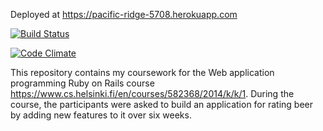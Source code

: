 Deployed at https://pacific-ridge-5708.herokuapp.com

[![Build Status](https://travis-ci.org/msskmlrn/wadror.png?branch=master)](https://travis-ci.org/msskmlrn/wadror)

[![Code Climate](https://codeclimate.com/github/msskmlrn/wadror.png)](https://codeclimate.com/github/msskmlrn/wadror)

This repository contains my coursework for the Web application programming Ruby on Rails course https://www.cs.helsinki.fi/en/courses/582368/2014/k/k/1. During the course, the participants were asked to build an application for rating beer by adding new features to it over six weeks.
